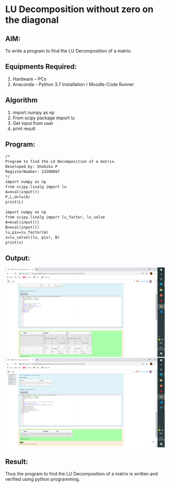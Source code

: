 # LU Decomposition without zero on the diagonal

## AIM:
To write a program to find the LU Decomposition of a matrix.

## Equipments Required:
1. Hardware – PCs
2. Anaconda – Python 3.7 Installation / Moodle-Code Runner

## Algorithm
1. import numpy as np
2. From scipy package import lu
3. Get input from user
4. print result


## Program:
```
/*
Program to find the LU Decomposition of a matrix.
Developed by: Shobika P
RegisterNumber: 21500097
*/
import numpy as np
from scipy.linalg import lu
A=eval(input())
P,L,U=lu(A)
print(L)

import numpy as np
from scipy.linalg import lu_factor, lu_solve
A=eval(input())
B=eval(input())
lu,piv=lu_factor(A)
x=lu_solve((lu, piv), B)
print(x)

```

## Output:
![GitHub Logo](.//img1.png)
![GitHub Logo](.//img2.png)


## Result:
Thus the program to find the LU Decomposition of a matrix is written and verified using python programming.

